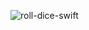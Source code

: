 ![roll-dice-swift](https://github.com/user-attachments/assets/ffab9ef2-bc2a-483b-98b4-4fb023a8f488)
